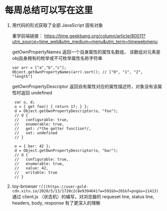 # 每周总结可以写在这里

1. 用代码的形式获取了全部 JavaScript 固有对象
  
   重学前端链接： https://time.geekbang.org/column/article/80011?utm_source=time_web&utm_medium=menu&utm_term=timewebmenu

   getOwnPropertyNames 返回一个自身属性的属性名数组， 该数组对元素是 obj自身拥有的枚举或不可枚举属性名称字符串

       var arr = ["a","b","c"];
       Object.getOwnPropertyNames(arr).sort(); // ["0", "1", "2", "length"]
  
   getOwnPropertyDescriptor 返回自有属性对应的属性描述符，对象没有该属性时返回 undefined
  
        var o, d;
        o = { get foo() { return 17; } };
        d = Object.getOwnPropertyDescriptor(o, "foo");
        // d {
        //   configurable: true,
        //   enumerable: true,
        //   get: /*the getter function*/,
        //   set: undefined
        // }

        o = { bar: 42 };
        d = Object.getOwnPropertyDescriptor(o, "bar");
        // d {
        //   configurable: true,
        //   enumerable: true,
        //   value: 42,
        //   writable: true
        // }
        
2. toy-browser 
  ```![](https://user-gold-cdn.xitu.io/2020/5/13/1720c2c8e9394641?w=591&h=201&f=png&s=11413)```
    通过 client.js （状态机）的编写，对浏览器的 requeset line, status line, headers, body, response 有了更深入的理解
